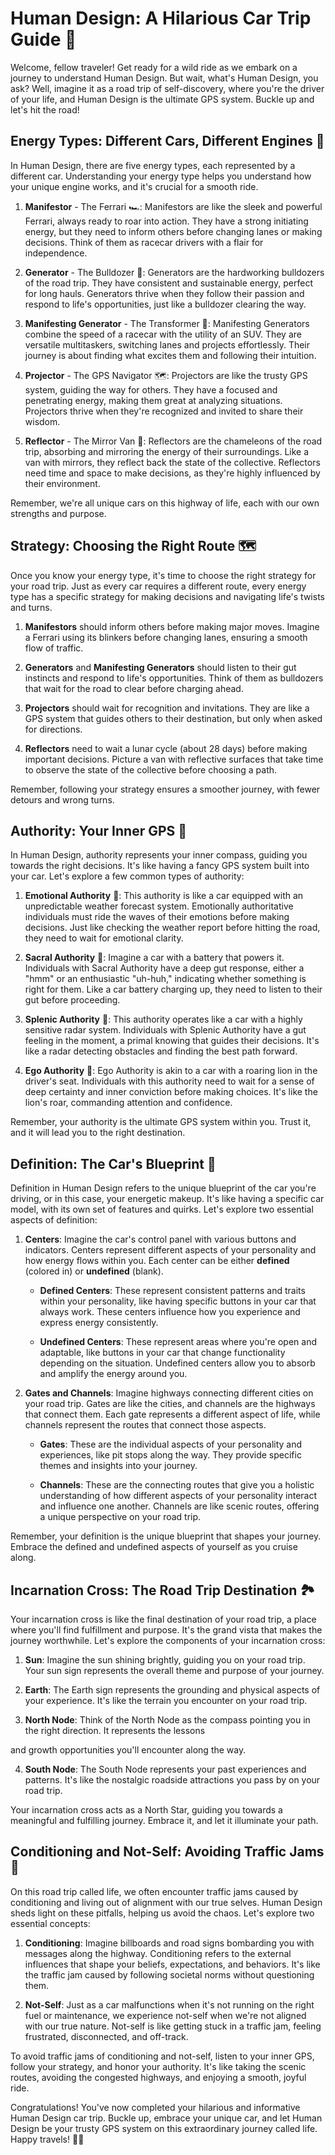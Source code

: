 # Human Design: A Hilarious Car Trip Guide 🚗

Welcome, fellow traveler! Get ready for a wild ride as we embark on a journey to understand Human Design. But wait, what's Human Design, you ask? Well, imagine it as a road trip of self-discovery, where you're the driver of your life, and Human Design is the ultimate GPS system. Buckle up and let's hit the road!

## Energy Types: Different Cars, Different Engines 🚙

In Human Design, there are five energy types, each represented by a different car. Understanding your energy type helps you understand how your unique engine works, and it's crucial for a smooth ride.

1. **Manifestor** - The Ferrari 🏎️: Manifestors are like the sleek and powerful Ferrari, always ready to roar into action. They have a strong initiating energy, but they need to inform others before changing lanes or making decisions. Think of them as racecar drivers with a flair for independence.

2. **Generator** - The Bulldozer 🚜: Generators are the hardworking bulldozers of the road trip. They have consistent and sustainable energy, perfect for long hauls. Generators thrive when they follow their passion and respond to life's opportunities, just like a bulldozer clearing the way.

3. **Manifesting Generator** - The Transformer 🚗: Manifesting Generators combine the speed of a racecar with the utility of an SUV. They are versatile multitaskers, switching lanes and projects effortlessly. Their journey is about finding what excites them and following their intuition.

4. **Projector** - The GPS Navigator 🗺️: Projectors are like the trusty GPS system, guiding the way for others. They have a focused and penetrating energy, making them great at analyzing situations. Projectors thrive when they're recognized and invited to share their wisdom.

5. **Reflector** - The Mirror Van 🚐: Reflectors are the chameleons of the road trip, absorbing and mirroring the energy of their surroundings. Like a van with mirrors, they reflect back the state of the collective. Reflectors need time and space to make decisions, as they're highly influenced by their environment.

Remember, we're all unique cars on this highway of life, each with our own strengths and purpose.

## Strategy: Choosing the Right Route 🗺️

Once you know your energy type, it's time to choose the right strategy for your road trip. Just as every car requires a different route, every energy type has a specific strategy for making decisions and navigating life's twists and turns.

1. **Manifestors** should inform others before making major moves. Imagine a Ferrari using its blinkers before changing lanes, ensuring a smooth flow of traffic.

2. **Generators** and **Manifesting Generators** should listen to their gut instincts and respond to life's opportunities. Think of them as bulldozers that wait for the road to clear before charging ahead.

3. **Projectors** should wait for recognition and invitations. They are like a GPS system that guides others to their destination, but only when asked for directions.

4. **Reflectors** need to wait a lunar cycle (about 28 days) before making important decisions. Picture a van with reflective surfaces that take time to observe the state of the collective before choosing a path.

Remember, following your strategy ensures a smoother journey, with fewer detours and wrong turns.

## Authority: Your Inner GPS 🧭

In Human Design, authority represents your inner compass, guiding you towards the right decisions. It's like having a fancy GPS system built into your car. Let's explore a few common types of authority:

1. **Emotional Authority** 🌊: This authority is like a car equipped with an unpredictable weather forecast system. Emotionally authoritative individuals must ride the waves of their emotions before making decisions. Just like checking the weather report before hitting the road, they need to wait for emotional clarity.

2. **Sacral Authority** 🔋: Imagine a car with a battery that powers it. Individuals with Sacral Authority have a deep gut response, either a "hmm" or an enthusiastic "uh-huh," indicating whether something is right for them. Like a car battery charging up, they need to listen to their gut before proceeding.

3. **Splenic Authority** 🎯: This authority operates like a car with a highly sensitive radar system. Individuals with Splenic Authority have a gut feeling in the moment, a primal knowing that guides their decisions. It's like a radar detecting obstacles and finding the best path forward.

4. **Ego Authority** 🦁: Ego Authority is akin to a car with a roaring lion in the driver's seat. Individuals with this authority need to wait for a sense of deep certainty and inner conviction before making choices. It's like the lion's roar, commanding attention and confidence.

Remember, your authority is the ultimate GPS system within you. Trust it, and it will lead you to the right destination.

## Definition: The Car's Blueprint 📝

Definition in Human Design refers to the unique blueprint of the car you're driving, or in this case, your energetic makeup. It's like having a specific car model, with its own set of features and quirks. Let's explore two essential aspects of definition:

1. **Centers**: Imagine the car's control panel with various buttons and indicators. Centers represent different aspects of your personality and how energy flows within you. Each center can be either **defined** (colored in) or **undefined** (blank).

   - **Defined Centers**: These represent consistent patterns and traits within your personality, like having specific buttons in your car that always work. These centers influence how you experience and express energy consistently.

   - **Undefined Centers**: These represent areas where you're open and adaptable, like buttons in your car that change functionality depending on the situation. Undefined centers allow you to absorb and amplify the energy around you.

2. **Gates and Channels**: Imagine highways connecting different cities on your road trip. Gates are like the cities, and channels are the highways that connect them. Each gate represents a different aspect of life, while channels represent the routes that connect those aspects.

   - **Gates**: These are the individual aspects of your personality and experiences, like pit stops along the way. They provide specific themes and insights into your journey.

   - **Channels**: These are the connecting routes that give you a holistic understanding of how different aspects of your personality interact and influence one another. Channels are like scenic routes, offering a unique perspective on your road trip.

Remember, your definition is the unique blueprint that shapes your journey. Embrace the defined and undefined aspects of yourself as you cruise along.

## Incarnation Cross: The Road Trip Destination 🏞️

Your incarnation cross is like the final destination of your road trip, a place where you'll find fulfillment and purpose. It's the grand vista that makes the journey worthwhile. Let's explore the components of your incarnation cross:

1. **Sun**: Imagine the sun shining brightly, guiding you on your road trip. Your sun sign represents the overall theme and purpose of your journey.

2. **Earth**: The Earth sign represents the grounding and physical aspects of your experience. It's like the terrain you encounter on your road trip.

3. **North Node**: Think of the North Node as the compass pointing you in the right direction. It represents the lessons

 and growth opportunities you'll encounter along the way.

4. **South Node**: The South Node represents your past experiences and patterns. It's like the nostalgic roadside attractions you pass by on your road trip.

Your incarnation cross acts as a North Star, guiding you towards a meaningful and fulfilling journey. Embrace it, and let it illuminate your path.

## Conditioning and Not-Self: Avoiding Traffic Jams 🚧

On this road trip called life, we often encounter traffic jams caused by conditioning and living out of alignment with our true selves. Human Design sheds light on these pitfalls, helping us avoid the chaos. Let's explore two essential concepts:

1. **Conditioning**: Imagine billboards and road signs bombarding you with messages along the highway. Conditioning refers to the external influences that shape your beliefs, expectations, and behaviors. It's like the traffic jam caused by following societal norms without questioning them.

2. **Not-Self**: Just as a car malfunctions when it's not running on the right fuel or maintenance, we experience not-self when we're not aligned with our true nature. Not-self is like getting stuck in a traffic jam, feeling frustrated, disconnected, and off-track.

To avoid traffic jams of conditioning and not-self, listen to your inner GPS, follow your strategy, and honor your authority. It's like taking the scenic routes, avoiding the congested highways, and enjoying a smooth, joyful ride.

Congratulations! You've now completed your hilarious and informative Human Design car trip. Buckle up, embrace your unique car, and let Human Design be your trusty GPS system on this extraordinary journey called life. Happy travels! 🚗✨